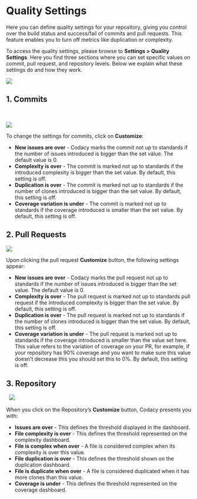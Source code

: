# Quality Settings

Here you can define quality settings for your repository, giving you control over the build status and success/fail of commits and pull requests. This feature enables you to turn off metrics like duplication or complexity.

To access the quality settings, please browse to **Settings &gt; Quality Settings**. Here you find three sections where you can set specific values on commit, pull request, and repository levels. Below we explain what these settings do and how they
work.

![](https://support.codacy.com/hc/article_attachments/360012252314/image-0.png)



## 1. Commits
 

![](https://support.codacy.com/hc/article_attachments/360012280513/image-1.png)

To change the settings for commits, click on **Customize**:

-   **New issues are over** - Codacy marks the commit not up to standards if the number of issues introduced is bigger than the set value. The default value is 0.
-   **Complexity is over** - The commit is marked not up to standards if the introduced complexity is bigger than the set value. By default, this setting is off.
-   **Duplication is over** - The commit is marked not up to standards if the number of clones introduced is bigger than the set value. By default, this setting is off.
-   **Coverage variation is under** - The commit is marked not up to standards if the coverage introduced is smaller than the set value. By default, this setting is off.

## **2. Pull Requests**


![](https://support.codacy.com/hc/article_attachments/360012252294/image-2.png)

Upon clicking the pull request **Customize** button, the following settings appear:

-   **New issues are over** - Codacy marks the pull request not up to standards if the number of issues introduced is bigger than the set value. The default value is 0.
-   **Complexity is over** - The pull request is marked not up to standards pull request if the introduced complexity is bigger than the set value. By default, this setting is off.
-   **Duplication is over** - The pull request is marked not up to standards if the number of clones introduced is bigger than the set value. By default, this setting is off.
-   **Coverage variation is under** - The pull request is marked not up to standards if the coverage introduced is smaller than the value set here. This value refers to the variation of coverage on your PR, for example, if your repository has 90% coverage and you want to make sure this value doesn't decrease this you should set this to 0%. By default, this setting is off.


## **3. Repository**

 
![](https://support.codacy.com/hc/article_attachments/360012280493/image-3.png)


When you click on the Repository’s **Customize** button, Codacy presents you with:

-   **Issues are over** - This defines the threshold displayed in the dashboard.
-   **File complexity is over** - This defines the threshold represented on the complexity dashboard.
-   **File is complex when over** - A file is considered complex when its complexity is over this value.
-   **File duplication is over** - This defines the threshold shown on the duplication dashboard.
-   **File is duplicate when over** - A file is considered duplicated when it has more clones than this value.
-   **Coverage is under** - This defines the threshold represented on the coverage dashboard.
